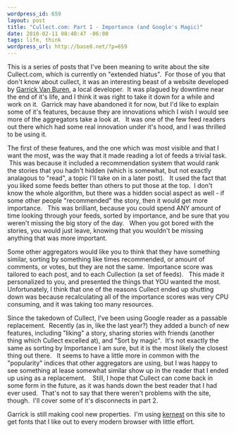 ```yaml
--- 
wordpress_id: 659
layout: post
title: "Cullect.com: Part 1 - Importance (and Google's Magic)"
date: 2010-02-11 00:40:47 -06:00
tags: life, think
wordpress_url: http://base0.net/?p=659
---
```

This is a series of posts that I've been meaning to write about the site Cullect.com, which is currently on "extended hiatus".  For those of you that don't know about cullect, it was an interesting beast of a website developed by <a href="http://garrickvanburen.com/">Garrick Van Buren</a>, a local developer.  It was plagued by downtime near the end of it's life, and I think it was right to take it down for a while and work on it.  Garrick may have abandoned it for now, but I'd like to explain some of it's features, because they are innovations which I wish I would see more of the aggregators take a look at.   It was one of the few feed readers out there which had some real innovation under it's hood, and I was thrilled to be using it.

The first of these features, and the one which was most visible and that I want the most, was the way that it made reading a lot of feeds a trivial task.  This was because it included a recommendation system that would rank the stories that you hadn't hidden (which is somewhat, but not exactly analagous to "read", a topic I'll take on in a later post).   It used the fact that you liked some feeds better than others to put those at the top.  I don't know the whole algorithm, but there was a hidden social aspect as well - if some other people "recommended" the story, then it would get more importance.   This was brilliant, because you could spend ANY amount of time looking through your feeds, sorted by importance, and be sure that you weren't missing the big story of the day.   When you got bored with the stories, you would just leave, knowing that you wouldn't be missing anything that was more important.

Some other aggregators would like you to think that they have something similar, sorting by something like times recommended, or amount of comments, or votes, but they are not the same.  Importance score was tailored to each post, and to each Cullection (a set of feeds).   This made it personalized to you, and presented the things that YOU wanted the most.   Unfortunately, I think that one of the reasons Cullect ended up shutting down was because recalculating all of the importance scores was very CPU consuming, and it was taking too many resources.

Since the takedown of Cullect, I've been using Google reader as a passable replacement.  Recently (as in, like the last year?) they added a bunch of new features, including "liking" a story, sharing stories with friends (another thing which Cullect excelled at), and "Sort by magic".  It's not exactly the same as sorting by Importance I am sure, but it is the most likely the closest thing out there.   It seems to have a little more in common with the "popularity" indices that other aggregators are using, but I was happy to see something at lease somewhat similar show up in the reader that I ended up using as a replacement.    Still, I hope that Cullect can come back in some form in the future, as it was hands down the best reader that I had ever used.  That's not to say that there weren't problems with the site, though.  I'll cover some of it's disconnects in part 2.

Garrick is still making cool new properties.  I'm using <a href="http://kernest.com">kernest</a> on this site to get fonts that I like out to every modern browser with little effort.
